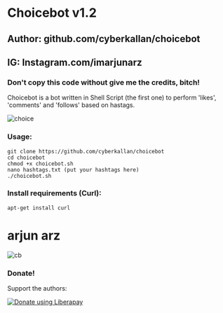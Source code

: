 # Choicebot v1.2
## Author: github.com/cyberkallan/choicebot
## IG: Instagram.com/imarjunarz
### Don't copy this code without give me the credits, bitch! 
Choicebot is a bot written in Shell Script (the first one) to perform 'likes', 'comments' and 'follows' based on hastags.

![choice](https://user-images.githubusercontent.com/56509491/66764160-d2daca00-eec6-11e9-98b3-605d315931da.JPG)

### Usage:
```
git clone https://github.com/cyberkallan/choicebot
cd choicebot
chmod +x choicebot.sh
nano hashtags.txt (put your hashtags here)
./choicebot.sh
```

### Install requirements (Curl):

```
apt-get install curl
```

# arjun arz
![cb](https://user-images.githubusercontent.com/56509491/66750279-b2504700-eea9-11e9-9f9e-100ddc35504c.jpg)

### Donate!
Support the authors:

<noscript><a href="https://liberapay.com/thelinuxchoice/donate"><img alt="Donate using Liberapay" src="https://liberapay.com/assets/widgets/donate.svg"></a></noscript>
